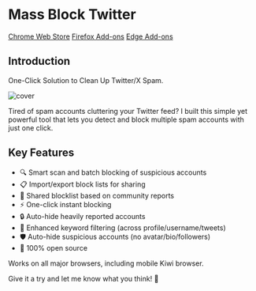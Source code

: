 # Mass Block Twitter

[Chrome Web Store](https://chromewebstore.google.com/detail/mass-block-twitter/eaghpebepefbcadjdppjjopoagckdhej) [Firefox Add-ons](https://addons.mozilla.org/firefox/addon/mass-block-twitter/) [Edge Add-ons](https://microsoftedge.microsoft.com/addons/detail/jfmhejlgepjmbgeceljmdeimmdolfadf)

## Introduction

One-Click Solution to Clean Up Twitter/X Spam.

![cover](/images/projects/mass-block-twitter.jpg)

Tired of spam accounts cluttering your Twitter feed? I built this simple yet powerful tool that lets you detect and block multiple spam accounts with just one click.

## Key Features

- 🔍 Smart scan and batch blocking of suspicious accounts
- 📋 Import/export block lists for sharing
- 👥 Shared blocklist based on community reports
- ⚡ One-click instant blocking
- 🔒 Auto-hide heavily reported accounts
- 🎯 Enhanced keyword filtering (across profile/username/tweets)
- 🛡️ Auto-hide suspicious accounts (no avatar/bio/followers)
- 🔐 100% open source

Works on all major browsers, including mobile Kiwi browser.

Give it a try and let me know what you think! 🙌

